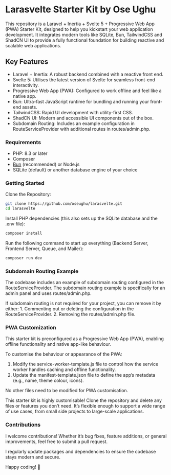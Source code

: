 # Larasvelte Starter Kit by Ose Ughu

This repository is a Laravel + Inertia + Svelte 5 + Progressive Web App (PWA) Starter Kit, designed to help you kickstart your web application development. It integrates modern tools like SQLite, Bun, TailwindCSS and ShadCN UI to provide a fully functional foundation for building reactive and scalable web applications.

## Key Features

- Laravel + Inertia: A robust backend combined with a reactive front end.
- Svelte 5: Utilises the latest version of Svelte for seamless front-end interactivity.
- Progressive Web App (PWA): Configured to work offline and feel like a native app.
- Bun: Ultra-fast JavaScript runtime for bundling and running your front-end assets.
- TailwindCSS: Rapid UI development with utility-first CSS.
- ShadCN UI: Modern and accessible UI components out of the box.
- Subdomain Routing: Includes an example configuration in RouteServiceProvider with additional routes in routes/admin.php.

### Requirements

- PHP: 8.3 or later
- Composer
- [Bun](https://bun.sh) (recommended) or Node.js
- SQLite (default) or another database engine of your choice

### Getting Started

Clone the Repository:

```bash
git clone https://github.com/oseughu/larasvelte.git
cd larasvelte
```

Install PHP dependencies (this also sets up the SQLite database and the .env file):

```bash
composer install
```

Run the following command to start up everything (Backend Server, Frontend Server, Queue, and Mailer):

```bash
composer run dev
```

### Subdomain Routing Example

The codebase includes an example of subdomain routing configured in the RouteServiceProvider. The subdomain routing example is specifically for an admin panel and uses routes/admin.php.

If subdomain routing is not required for your project, you can remove it by either: 1. Commenting out or deleting the configuration in the RouteServiceProvider. 2. Removing the routes/admin.php file.

### PWA Customization

This starter kit is preconfigured as a Progressive Web App (PWA), enabling offline functionality and native app-like behaviour.

To customise the behaviour or appearance of the PWA:

1. Modify the service-worker-template.js file to control how the service worker handles caching and offline functionality.
2. Update the manifest-template.json file to define the app’s metadata (e.g., name, theme colour, icons).

No other files need to be modified for PWA customisation.

This starter kit is highly customisable! Clone the repository and delete any files or features you don’t need. It’s flexible enough to support a wide range of use cases, from small side projects to large-scale applications.

### Contributions

I welcome contributions! Whether it’s bug fixes, feature additions, or general improvements, feel free to submit a pull request.

I regularly update packages and dependencies to ensure the codebase stays modern and secure.

Happy coding! 🚀
